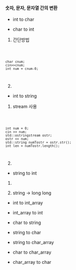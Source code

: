 #### 숫자, 문자, 문자열 간의 변환

* int to char

* char to int
1. 간단방법

<code>
	
	char cnum;
	cin>>cnum;
	int num = cnum-0;
	
</code>

2. 
	

* int to string
1. stream 사용

<code>
  
	int num = 0;
	cin >> num;
	std::ostringstream ostr;
	ostr << num;
	std::string numTostr = ostr.str();
	int len = numTostr.length();

</code>

2. 

* string to int

1. 

2. string -> long long


* int to int_array

* int_array to int

* char to string

* string to char

* string to char_array

* char to char_array

* char_array to char
